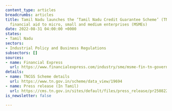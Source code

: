 ```yaml
---
content_type: articles
breadcrumbs: articles
title: Tamil Nadu launches the ‘Tamil Nadu Credit Guarantee Scheme’ (TNCGS) to provide
  financial aid to micro, small and medium enterprises (MSMEs)
date: 2022-08-31 04:00:00 +0000
states:
- Tamil Nadu
sectors:
- Industrial Policy and Business Regulations
subsectors: []
sources:
- name: Financial Express
  url: https://www.financialexpress.com/industry/sme/msme-fin-tn-government-launches-credit-guarantee-scheme-to-support-msmes/2645553/
details:
- name: TNCGS Scheme details
  url: https://www.tn.gov.in/scheme/data_view/19694
- name: Press release (In Tamil)
  url: https://cms.tn.gov.in/sites/default/files/press_release/pr250822_1458.pdf
is_newsletter: false

---
```

